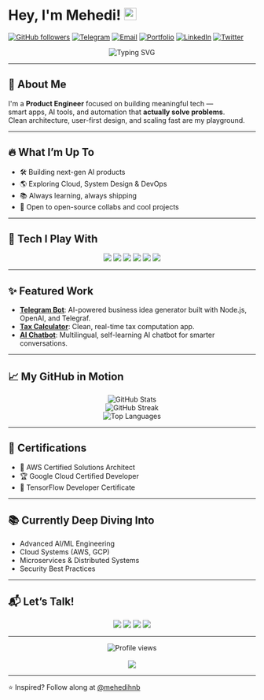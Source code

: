 # Hey, I'm Mehedi! <img src="https://media.giphy.com/media/hvRJCLFzcasrR4ia7z/giphy.gif" width="25px">

[![GitHub followers](https://img.shields.io/github/followers/mehedihnb?style=social)](https://github.com/mehedihnb)
[![Telegram](https://img.shields.io/badge/Telegram-@imehedih-blue)](https://t.me/imehedih)
[![Email](https://img.shields.io/badge/Email-mehediuxd%40gmail.com-red)](mailto:mehediuxd@gmail.com)
[![Portfolio](https://img.shields.io/badge/Portfolio-mehedi.dev-green)](https://mehedihassan.co)
[![LinkedIn](https://img.shields.io/badge/LinkedIn-mehedi-blue)](https://linkedin.com/in/mehedihassan-me)
[![Twitter](https://img.shields.io/badge/Twitter-@mehedidev-blue)](https://x.com/mehediihn)

<p align="center">
  <img src="https://readme-typing-svg.herokuapp.com?font=Fira+Code&pause=1000&color=00C2FF&center=true&vCenter=true&width=450&lines=Product+Engineer;AI+Builder;Full-Stack+Developer;Problem+Solver" alt="Typing SVG" />
</p>

---

## 🚀 About Me

I'm a **Product Engineer** focused on building meaningful tech —  
smart apps, AI tools, and automation that **actually solve problems**.  
Clean architecture, user-first design, and scaling fast are my playground.

---

## 🔥 What I’m Up To

- 🛠️ Building next-gen AI products
- 🌎 Exploring Cloud, System Design & DevOps
- 📚 Always learning, always shipping
- 🤝 Open to open-source collabs and cool projects

---

## 🧰 Tech I Play With

<p align="center">
  <img src="https://img.shields.io/badge/JavaScript-F7DF1E?style=for-the-badge&logo=javascript&logoColor=black"/>
  <img src="https://img.shields.io/badge/TypeScript-007ACC?style=for-the-badge&logo=typescript&logoColor=white"/>
  <img src="https://img.shields.io/badge/Python-3776AB?style=for-the-badge&logo=python&logoColor=white"/>
  <img src="https://img.shields.io/badge/React-20232A?style=for-the-badge&logo=react&logoColor=61DAFB"/>
  <img src="https://img.shields.io/badge/Next.js-000000?style=for-the-badge&logo=next.js&logoColor=white"/>
  <img src="https://img.shields.io/badge/Docker-2496ED?style=for-the-badge&logo=docker&logoColor=white"/>
</p>

---

## ✨ Featured Work

- **[Telegram Bot](https://github.com/mehedihnb/Telegram-Bot)**: AI-powered business idea generator built with Node.js, OpenAI, and Telegraf.  
- **[Tax Calculator](https://github.com/mehedihnb/Tax-Calculator)**: Clean, real-time tax computation app.  
- **[AI Chatbot](https://github.com/mehedihnb/Ai-chatbot)**: Multilingual, self-learning AI chatbot for smarter conversations.

---

## 📈 My GitHub in Motion

<p align="center">
  <img src="https://github-readme-stats.vercel.app/api?username=mehedihnb&show_icons=true&theme=tokyonight" alt="GitHub Stats" />
  <br/>
  <img src="https://github-readme-streak-stats.herokuapp.com/?user=mehedihnb&theme=tokyonight" alt="GitHub Streak" />
  <br/>
  <img src="https://github-readme-stats.vercel.app/api/top-langs/?username=mehedihnb&layout=compact&theme=tokyonight" alt="Top Languages" />
</p>

---

## 🏅 Certifications

- 🥇 AWS Certified Solutions Architect  
- 🏆 Google Cloud Certified Developer  
- 🧠 TensorFlow Developer Certificate

---

## 📚 Currently Deep Diving Into

- Advanced AI/ML Engineering
- Cloud Systems (AWS, GCP)
- Microservices & Distributed Systems
- Security Best Practices

---

## 📬 Let’s Talk!

<p align="center">
  <a href="https://twitter.com/mehedidev"><img src="https://img.shields.io/badge/Twitter-1DA1F2?style=for-the-badge&logo=twitter&logoColor=white" /></a>
  <a href="https://linkedin.com/in/mehedihassan-me"><img src="https://img.shields.io/badge/LinkedIn-0077B5?style=for-the-badge&logo=linkedin&logoColor=white" /></a>
  <a href="https://t.me/imehedih"><img src="https://img.shields.io/badge/Telegram-2CA5E0?style=for-the-badge&logo=telegram&logoColor=white" /></a>
  <a href="mailto:mehediuxd@gmail.com"><img src="https://img.shields.io/badge/Email-D14836?style=for-the-badge&logo=gmail&logoColor=white" /></a>
</p>

---

<p align="center">
  <img src="https://komarev.com/ghpvc/?username=mehedihnb&label=Profile%20views&color=0e75b6&style=flat" alt="Profile views" />
  <br/><br/>
  <a href="https://buymeacoffee.com/mehedihsn">
    <img src="https://img.shields.io/badge/Buy%20Me%20a%20Coffee-ffdd00?style=for-the-badge&logo=buy-me-a-coffee&logoColor=black" />
  </a>
</p>

---

⭐️ Inspired? Follow along at [@mehedihnb](https://github.com/mehedihnb)
